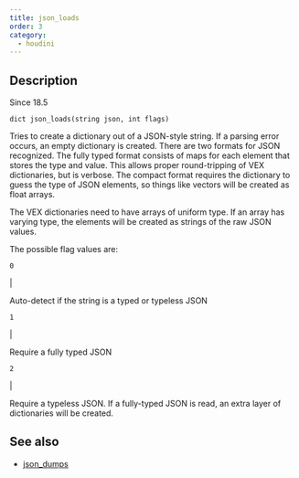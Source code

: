 ```yaml
---
title: json_loads
order: 3
category:
  - houdini
---
```


## Description

Since 18.5

`dict json_loads(string json, int flags)`

Tries to create a dictionary out of a JSON-style string. If a parsing error
occurs, an empty dictionary is created. There are two formats for JSON
recognized. The fully typed format consists of maps for each element that
stores the type and value. This allows proper round-tripping of VEX
dictionaries, but is verbose. The compact format requires the dictionary to
guess the type of JSON elements, so things like vectors will be created as
float arrays.

The VEX dictionaries need to have arrays of uniform type. If an array has
varying type, the elements will be created as strings of the raw JSON values.

The possible flag values are:

`0`

|

Auto-detect if the string is a typed or typeless JSON

`1`

|

Require a fully typed JSON

`2`

|

Require a typeless JSON. If a fully-typed JSON is read, an extra layer of
dictionaries will be created.

## See also

- [json_dumps](json_dumps.html)
